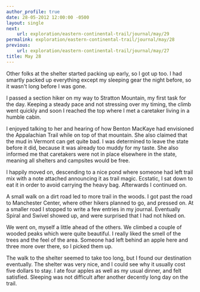 ```yaml
---
author_profile: true
date: 28-05-2012 12:00:00 -0500
layout: single
next:
    url: exploration/eastern-continental-trail/journal/may/29
permalink: exploration/eastern-continental-trail/journal/may/28
previous:
    url: exploration/eastern-continental-trail/journal/may/27
title: May 28
---
```

Other folks at the shelter started packing up early, so I got up too. I had smartly packed up everything except my sleeping gear the night before, so it wasn't long before I was gone.

I passed a section hiker on my way to Stratton Mountain, my first task for the day. Keeping a steady pace and not stressing over my timing, the climb went quickly and soon I reached the top where I met a caretaker living in a humble cabin.

I enjoyed talking to her and hearing of how Benton MacKaye had envisioned the Appalachian Trail while on top of that mountain. She also claimed that the mud in Vermont can get quite bad. I was determined to leave the state before it did, because it was already too muddy for my taste. She also informed me that caretakers were not in place elsewhere in the state, meaning all shelters and campsites would be free.

I happily moved on, descending to a nice pond where someone had left trail mix with a note attached announcing it as trail magic. Ecstatic, I sat down to eat it in order to avoid carrying the heavy bag. Afterwards I continued on.

A small walk on a dirt road led to more trail in the woods. I got past the road to Manchester Center, where other hikers planned to go, and pressed on. At a smaller road I stopped to write a few entries in my journal. Eventually Spiral and Swivel showed up, and were surprised that I had not hiked on.

We went on, myself a little ahead of the others. We climbed a couple of wooded peaks which were quite beautiful. I really liked the smell of the trees and the feel of the area. Someone had left behind an apple here and three more over there, so I picked them up.

The walk to the shelter seemed to take too long, but I found our destination eventually. The shelter was very nice, and I could see why it usually cost five dollars to stay. I ate four apples as well as my usual dinner, and felt satisfied. Sleeping was not difficult after another decently long day on the trail.